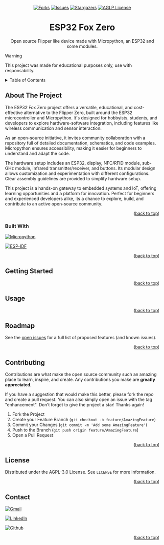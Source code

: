 <div id="readme-top" align="center">

[![Forks][forks-shield]][forks-url]
[![Issues][issues-shield]][issues-url]
[![Stargazers][stars-shield]][stars-url]
[![AGLP License][license-shield]][license-url]

</div>

<div>
<h1 align="center">ESP32 Fox Zero</h1>

  <p align="center">
    Open source Flipper like device made with Micropython, an ESP32 and some modules.
    <br />
  </p>
</div>

> [!WARNING]
> This project was made for educational purposes only, use with responsability.

<details>
  <summary>Table of Contents</summary>
  <ol>
    <li>
      <a href="#about-the-project">About The Project</a>
      <ul>
        <li><a href="#built-with">Built With</a></li>
      </ul>
    </li>
    <li>
      <a href="#getting-started">Getting Started</a>
    </li>
    <li>
      <a href="#usage">Usage</a>
    </li>
    <li><a href="#roadmap">Roadmap</a></li>
    <li><a href="#contributing">Contributing</a></li>
    <li><a href="#license">License</a></li>
    <li><a href="#contact">Contact</a></li>
  </ol>
</details>


## About The Project

The ESP32 Fox Zero project offers a versatile, educational, and cost-effective alternative to the Flipper Zero, built around the ESP32 microcontroller and Micropython. It's designed for hobbyists, students, and developers to explore hardware-software integration, including features like wireless communication and sensor interaction.

As an open-source initiative, it invites community collaboration with a repository full of detailed documentation, schematics, and code examples. Micropython ensures accessibility, making it easier for beginners to understand and adapt the code.

The hardware setup includes an ESP32, display, NFC/RFID module, sub-GHz module, infrared transmitter/receiver, and buttons. Its modular design allows customization and experimentation with different configurations. Clear assembly guidelines are provided to simplify hardware setup.

This project is a hands-on gateway to embedded systems and IoT, offering learning opportunities and a platform for innovation. Perfect for beginners and experienced developers alike, its a chance to explore, build, and contribute to an active open-source community.


<p align="right">(<a href="#readme-top">back to top</a>)</p>


### Built With

[![Micropython][micropython]][micro-url]

[![ESP-IDF][esp]][esp-url]

<p align="right">(<a href="#readme-top">back to top</a>)</p>


## Getting Started



<p align="right">(<a href="#readme-top">back to top</a>)</p>


## Usage



<p align="right">(<a href="#readme-top">back to top</a>)</p>


## Roadmap



See the [open issues](https://github.com/alicepfp/esp32-flipper/issues) for a full list of proposed features (and known issues).

<p align="right">(<a href="#readme-top">back to top</a>)</p>



## Contributing

Contributions are what make the open source community such an amazing place to learn, inspire, and create. Any contributions you make are **greatly appreciated**.

If you have a suggestion that would make this better, please fork the repo and create a pull request. You can also simply open an issue with the tag "enhancement".
Don't forget to give the project a star! Thanks again!

1. Fork the Project
2. Create your Feature Branch (`git checkout -b feature/AmazingFeature`)
3. Commit your Changes (`git commit -m 'Add some AmazingFeature'`)
4. Push to the Branch (`git push origin feature/AmazingFeature`)
5. Open a Pull Request

<p align="right">(<a href="#readme-top">back to top</a>)</p>



## License

Distributed under the AGPL-3.0 License. See `LICENSE` for more information.

<p align="right">(<a href="#readme-top">back to top</a>)</p>



## Contact

[![Gmail][mail-shield]][mail-url]

[![LinkedIn][linkedin-shield]][linkedin-url]

[![Github][git]][git-url]

<p align="right">(<a href="#readme-top">back to top</a>)</p>


[forks-shield]: https://img.shields.io/github/forks/alicepfp/esp32-flipper.svg?style=for-the-badge
[forks-url]: https://github.com/alicepfp/esp32-fox-zero/network/members
[stars-shield]: https://img.shields.io/github/stars/alicepfp/esp32-flipper.svg?style=for-the-badge&color=yellow
[stars-url]: https://github.com/alicepfp/esp32-fox-zero/stargazers
[issues-shield]: https://img.shields.io/github/issues/alicepfp/esp32-flipper.svg?style=for-the-badge
[issues-url]: https://github.com/alicepfp/esp32-fox-zero/issues
[license-shield]: https://img.shields.io/github/license/alicepfp/esp32-flipper.svg?style=for-the-badge
[license-url]: https://github.com/alicepfp/esp32-fox-zero/blob/main/LICENSE
[linkedin-shield]: https://img.shields.io/badge/-LinkedIn-black.svg?style=for-the-badge&logo=linkedin&colorB=555
[linkedin-url]: https://linkedin.com/in/linkedin_username
[mail-shield]: https://img.shields.io/badge/Gmail-D14836?style=for-the-badge&logo=gmail&logoColor=white
[mail-url]: alicepfp@labnet.nce.ufrj.br
[python]: https://img.shields.io/badge/python-gray?style=for-the-badge&logo=python&logoColor=white&labelColor=blue
[git]: https://img.shields.io/badge/GitHub-100000?style=for-the-badge&logo=github&logoColor=white
[git-url]: https://github.com/alicepfp
[micropython]: https://img.shields.io/badge/Micropython-black?style=for-the-badge&logo=micropython&logoColor=white
[micro-url]: https://micropython.org/
[esp]: https://img.shields.io/badge/espressif-E7352C?style=for-the-badge&logo=espressif&logoColor=white
[esp-url]: https://docs.espressif.com/projects/esp-idf/en/stable/esp32/index.html